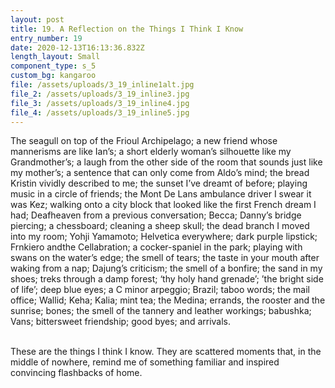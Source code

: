 ```yaml
---
layout: post
title: 19. A Reflection on the Things I Think I Know
entry_number: 19
date: 2020-12-13T16:13:36.832Z
length_layout: Small
component_type: s_5
custom_bg: kangaroo
file: /assets/uploads/3_19_inline1alt.jpg
file_2: /assets/uploads/3_19_inline3.jpg
file_3: /assets/uploads/3_19_inline4.jpg
file_4: /assets/uploads/3_19_inline5.jpg
---
```

<a class="E19_I1">The seagull on top of the Frioul Archipelago</a>; a new friend whose mannerisms are like Ian’s; a short elderly woman’s silhouette like my Grandmother’s; a laugh from the other side of the room that sounds just like my mother’s; a sentence that can only come from Aldo’s mind; the bread Kristin vividly described to me; the sunset I’ve dreamt of before; playing music in a circle of friends; the Mont De Lans ambulance driver I swear it was Kez; walking onto a city block that looked like the first French dream I had; Deafheaven from a previous conversation; Becca; Danny’s bridge piercing; a chessboard; <a class="E19_I3">cleaning a sheep skull</a>; the dead branch I moved into my room; Yohji Yamamoto; Helvetica everywhere; <a class="E19_I4">dark purple lipstick</a>; Frnkiero andthe Cellabration; a cocker-spaniel in the park; playing with swans on the water’s edge; the smell of tears; the taste in your mouth after waking from a nap; Dajung’s criticism; the smell of a bonfire; the sand in my shoes; treks through a damp forest; ‘thy holy hand grenade’; ’the bright side of life’; deep blue eyes; a C minor arpeggio; Brazil; taboo words; the mail office; Wallid; Keha; Kalia; mint tea; the Medina; <a class="E19_I5">errands</a>, the rooster and the sunrise; bones; the smell of the tannery and leather workings; babushka; Vans; bittersweet friendship; good byes; and arrivals. 

\
These are the things I think I know. They are scattered moments that, in the middle of nowhere, remind me of something familiar and inspired convincing flashbacks of home.